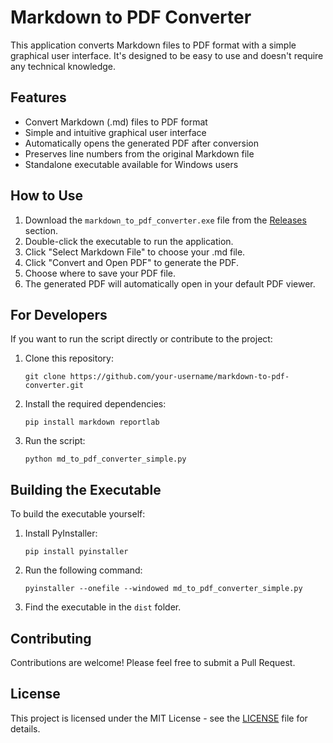 # Markdown to PDF Converter

This application converts Markdown files to PDF format with a simple graphical user interface. It's designed to be easy to use and doesn't require any technical knowledge.

## Features

- Convert Markdown (.md) files to PDF format
- Simple and intuitive graphical user interface
- Automatically opens the generated PDF after conversion
- Preserves line numbers from the original Markdown file
- Standalone executable available for Windows users

## How to Use

1. Download the `markdown_to_pdf_converter.exe` file from the [Releases](link-to-your-releases-page) section.
2. Double-click the executable to run the application.
3. Click "Select Markdown File" to choose your .md file.
4. Click "Convert and Open PDF" to generate the PDF.
5. Choose where to save your PDF file.
6. The generated PDF will automatically open in your default PDF viewer.

## For Developers

If you want to run the script directly or contribute to the project:

1. Clone this repository:
   ```
   git clone https://github.com/your-username/markdown-to-pdf-converter.git
   ```
2. Install the required dependencies:
   ```
   pip install markdown reportlab
   ```
3. Run the script:
   ```
   python md_to_pdf_converter_simple.py
   ```

## Building the Executable

To build the executable yourself:

1. Install PyInstaller:
   ```
   pip install pyinstaller
   ```
2. Run the following command:
   ```
   pyinstaller --onefile --windowed md_to_pdf_converter_simple.py
   ```
3. Find the executable in the `dist` folder.

## Contributing

Contributions are welcome! Please feel free to submit a Pull Request.

## License

This project is licensed under the MIT License - see the [LICENSE](LICENSE) file for details.
